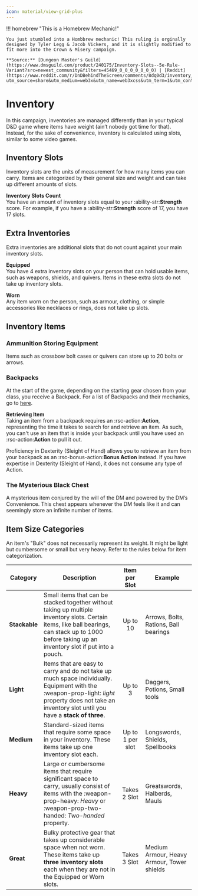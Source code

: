 ```yaml
---
icon: material/view-grid-plus
---
```


!!! homebrew "This is a Homebrew Mechanic!"

    You just stumbled into a Hombbrew mechanic! This ruling is orginally designed by Tyler Legg & Jacob Vickers, and it is slightly modified to fit more into the Crown & Misery campaign.

    **Source:** [Dungeon Master's Guild](https://www.dmsguild.com/product/240175/Inventory-Slots--5e-Rule-Variant?src=newest_community&filters=45469_0_0_0_0_0_0_0) | [Reddit](https://www.reddit.com/r/DnDBehindTheScreen/comments/8dq0d3/inventory_slots_5e_inventoryencumbrance_variant/?utm_source=share&utm_medium=web3x&utm_name=web3xcss&utm_term=1&utm_content=share_button)


# Inventory

In this campaign, inventories are managed differently than in your typical D&D game where items have weight (ain’t nobody got time for that). Instead, for the sake of convenience, inventory is calculated using slots, similar to some video games.

## Inventory Slots

Inventory slots are the units of measurement for how many items you can carry. Items are categorized by their general size and weight and can take up different amounts of slots.

**Inventory Slots Count**  
You have an amount of inventory slots equal to your :ability-str:**Strength** score. For example, if you have a :ability-str:**Strength** score of 17, you have 17 slots.

## Extra Inventories

Extra inventories are additional slots that do not count against your main inventory slots.

**Equipped**  
You have 4 extra inventory slots on your person that can hold usable items, such as weapons, shields, and quivers. Items in these extra slots do not take up inventory slots.

**Worn**  
Any item worn on the person, such as armour, clothing, or simple accessories like necklaces or rings, does not take up slots.

## Inventory Items

### Ammunition Storing Equipment

Items such as crossbow bolt cases or quivers can store up to 20 bolts or arrows.

### Backpacks

At the start of the game, depending on the starting gear chosen from your class, you receive a Backpack. For a list of Backpacks and their mechanics, go to [here](../../equipment/tools/backpack.md).

**Retrieving Item**  
Taking an item from a backpack requires an :rsc-action:**Action**, representing the time it takes to search for and retrieve an item. As such, you can't use an item that is inside your backpack until you have used an :rsc-action:**Action** to pull it out. 

Proficiency in Dexterity (Sleight of Hand) allows you to retrieve an item from your backpack as an :rsc-bonus-action:**Bonus Action** instead. If you have expertise in Dexterity (Sleight of Hand), it does not consume any type of Action.

### The Mysterious Black Chest

A mysterious item conjured by the will of the DM and powered by the DM’s Convenience. This chest appears whenever the DM feels like it and can seemingly store an infinite number of items.

## Item Size Categories

An item's "Bulk" does not necessarily represent its weight. It might be light but cumbersome or small but very heavy. Refer to the rules below for item categorization.

| Category | Description | Item per Slot | Example |
|---|---|:-:|---|
| **Stackable** | Small items that can be stacked together without taking up multiple inventory slots. Certain items, like ball bearings, can stack up to 1000 before taking up an inventory slot if put into a pouch.| Up to 10 | Arrows, Bolts, Rations, Ball bearings |
| **Light** | Items that are easy to carry and do not take up much space individually. Equipment with the :weapon-prop-light: *light* property does not take an inventory slot until you have a **stack of three**.| Up to 3 | Daggers, Potions, Small tools |
| **Medium** | Standard-sized items that require some space in your inventory. These items take up one inventory slot each. | Up to 1 per slot | Longswords, Shields, Spellbooks |
| **Heavy** | Large or cumbersome items that require significant space to carry, usually consist of items with the :weapon-prop-heavy: *Heavy* or :weapon-prop-two-handed: *Two-handed* property.| Takes 2 Slot | Greatswords, Halberds, Mauls |
| **Great**  | Bulky protective gear that takes up considerable space when not worn. These items take up **three inventory slots** each when they are not in the Equipped or Worn slots. | Takes 3 Slot | Medium Armour, Heavy Armour, Tower shields |